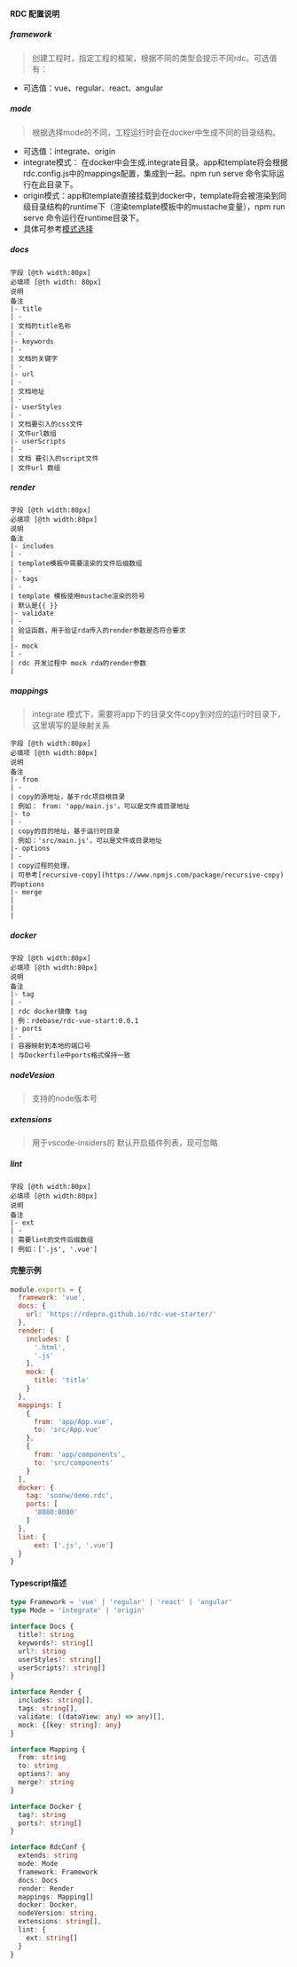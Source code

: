 #### RDC 配置说明
##### framework

> 创建工程时，指定工程的框架，根据不同的类型会提示不同rdc。可选值有：

- 可选值：vue、regular、react、angular

##### mode

> 根据选择mode的不同，工程运行时会在docker中生成不同的目录结构。

- 可选值：integrate、origin
- integrate模式： 在docker中会生成.integrate目录。app和template将会根据 rdc.config.js中的mappings配置，集成到一起。npm run serve 命令实际运行在此目录下。
- origin模式：app和template直接挂载到docker中，template将会被渲染到同级目录结构的runtime下（渲染template模板中的mustache变量），npm run serve 命令运行在runtime目录下。
- 具体可参考[模式选择](/RDE/rdc/modes.html)

##### docs

```table
字段 [@th width:80px]
必填项 [@th width: 80px]
说明
备注
|- title
| - 
| 文档的title名称
| -
|- keywords
| -
| 文档的关键字
| -
|- url
| -
| 文档地址
| -
|- userStyles
| -
| 文档要引入的css文件
| 文件url数组
|- userScripts
| -
| 文档 要引入的script文件
| 文件url 数组
```

##### render

```table
字段 [@th width:80px]
必填项 [@th width:80px]
说明
备注
|- includes 
| - 
| template模板中需要渲染的文件后缀数组 
| -
|- tags 
| - 
| template 模板使用mustache渲染的符号 
| 默认是{{ }}
|- validate 
| - 
| 验证函数，用于验证rda传入的render参数是否符合要求 
| 
|- mock 
| - 
| rdc 开发过程中 mock rda的render参数 
| 
```

##### mappings

> integrate 模式下，需要将app下的目录文件copy到对应的运行时目录下，这里填写的是映射关系

```table
字段 [@th width:80px]
必填项 [@th width:80px]
说明
备注
|- from 
| - 
| copy的源地址，基于rdc项目根目录 
| 例如： from: 'app/main.js'。可以是文件或目录地址
|- to 
| - 
| copy的目的地址，基于运行时目录 
| 例如：'src/main.js'，可以是文件或目录地址
|- options 
| - 
| copy过程的处理，
| 可参考[recursive-copy](https://www.npmjs.com/package/recursive-copy)的options
|- merge 
|
|
|
```

##### docker

```table
字段 [@th width:80px]
必填项 [@th width:80px]
说明
备注
|- tag 
| - 
| rdc docker镜像 tag 
| 例：rdebase/rdc-vue-start:0.0.1
|- ports 
| - 
| 容器映射到本地的端口号 
| 与Dockerfile中ports格式保持一致
```

##### nodeVesion

> 支持的node版本号

##### extensions

> 用于vscode-insiders的 默认开启插件列表，现可忽略

##### lint

```table
字段 [@th width:80px]
必填项 [@th width:80px]
说明
备注
|- ext 
| - 
| 需要lint的文件后缀数组 
| 例如：['.js', '.vue']
```

#### 完整示例

```javascript
module.exports = {
  framework: 'vue',
  docs: {
    url: 'https://rdepro.github.io/rdc-vue-starter/'
  },
  render: {
    includes: [
      '.html',
      '.js'
    ],
    mock: {
      title: 'title'
    }
  },
  mappings: [
    {
      from: 'app/App.vue',
      to: 'src/App.vue'
    },
    {
      from: 'app/components',
      to: 'src/components'
    }
  ],
  docker: {
    tag: 'soonw/demo.rdc',
    ports: [
      '8080:8080'
    ]
  },
  lint: {
      ext: ['.js', '.vue']
  }
}
```

#### Typescript描述

```typescript
type Framework = 'vue' | 'regular' | 'react' | 'angular'
type Mode = 'integrate' | 'origin'

interface Docs {
  title?: string
  keywords?: string[]
  url?: string
  userStyles?: string[]
  userScripts?: string[]
}

interface Render {
  includes: string[],
  tags: string[],
  validate: ((dataView: any) => any)[],
  mock: {[key: string]: any}
}

interface Mapping {
  from: string
  to: string
  options?: any
  merge?: string
}

interface Docker {
  tag?: string
  ports?: string[]
}

interface RdcConf {
  extends: string
  mode: Mode
  framework: Framework
  docs: Docs
  render: Render
  mappings: Mapping[]
  docker: Docker,
  nodeVersion: string,
  extensions: string[],
  lint: {
    ext: string[]
  }
}

```
